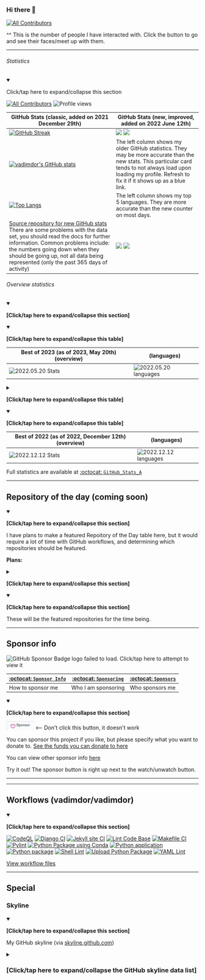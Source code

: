 ### Hi there 👋

<!--
**VadimDor/VadimDor** is a ✨ _special_ ✨ repository because its `README.md` (this file) appears on your GitHub profile.

Here are some ideas to get you started:

- 🔭 I’m currently working on ...
- 🌱 I’m currently learning ...
- 👯 I’m looking to collaborate on ...
- 🤔 I’m looking for help with ...
- 💬 Ask me about ...
- 📫 How to reach me: ...
- 😄 Pronouns: ...
- ⚡ Fun fact: ...
-->


<!-- ALL-CONTRIBUTORS-BADGE:START - Do not remove or modify this section -->
[![All Contributors](https://img.shields.io/badge/all_contributors-36-orange.svg?style=flat-square)](#contributors-)
<!-- ALL-CONTRIBUTORS-BADGE:END -->
^^ This is the number of people I have interacted with. Click the button to go and see their faces/meet up with them.

***

###### Statistics

<details open><summary><p lang="en">Click/tap here to expand/collapse this section</p></summary>

[![All Contributors](https://img.shields.io/badge/all_contributors-34-orange.svg?style=flat-square)](#contributors-) ![Profile views](https://komarev.com/ghpvc/?username=vadimdor) 

| GitHub Stats (classic, added on 2021 December 29th) | GitHub Stats (new, improved, added on 2022 June 12th) |
|---|---|
| [![GitHub Streak](https://github-readme-streak-stats.herokuapp.com/?user=vadimdor&theme=highcontrast)](https://git.io/streak-stats) | ![](https://raw.githubusercontent.com/vadimdor/GitHub_Stats_A/master/generated/overview.svg#gh-dark-mode-only) ![](https://raw.githubusercontent.com/vadimdor/GitHub_Stats_A/master/generated/overview.svg#gh-light-mode-only) |
| [![vadimdor's GitHub stats](https://github-readme-stats.vercel.app/api?username=vadimdor)](https://github.com/anuraghazra/github-readme-stats) | The left column shows my older GitHub statistics. They may be more accurate than the new stats. This particular card tends to not always load upon loading my profile. Refresh to fix it if it shows up as a blue link. |
| [![Top Langs](https://github-readme-stats.vercel.app/api/top-langs/?username=vadimdor&layout=compact)](https://github.com/anuraghazra/github-readme-stats) | The left column shows my top 5 languages. They are more accurate than the new counter on most days. |
| <!--![](https://raw.githubusercontent.com/vadimdor/GitHub_Stats_A/master/generated/languages.svg#gh-dark-mode-only)!--> [Source repository for new GitHub stats](https://github.com/vadimdor/GitHub_Stats_A/) There are some problems with the data set, you should read the docs for further information. Common problems include: the numbers going down when they should be going up, not all data being represented (only the past 365 days of activity) | ![](https://raw.githubusercontent.com/vadimdor/GitHub_Stats_A/master/generated/languages.svg#gh-light-mode-only) ![](https://raw.githubusercontent.com/vadimdor/GitHub_Stats_A/master/generated/languages.svg#gh-dark-mode-only) |

<!-- The new statistics have not been working since 2022, December 13th (as of 2023, Saturday, January 21st) here are the record statistics:

| 2022, December 12th stats | 2022, December 12th languages |
|---|---|
| ![2022.12.12 Stats](https://github.com/vadimdor/GitHub_Stats_A/blob/master/Seasons/6/SVG/Overview_GitHubStatsA_2022December12th.svg) | ![2022.12.12 languages](https://github.com/vadimdor/GitHub_Stats_A/blob/master/Seasons/6/SVG/Languages_GitHubStatsA_2022December12th.svg) |
!-->

###### Overview statistics

<details open><summary><p><b>[Click/tap here to expand/collapse this section]</b></p></summary>

<details open><summary><p><b>[Click/tap here to expand/collapse this table]</b></p></summary>

| Best of 2023 (as of 2023, May 20th) (overview) | (languages) |
|---|---|
| ![2022.05.20 Stats](https://github.com/vadimdor/GitHub_Stats_A/blob/master/Seasons/11/SVG/overview_2023May20th.svg) | ![2022.05.20 languages](https://github.com/vadimdor/GitHub_Stats_A/blob/master/Seasons/11/SVG/languages_2023May20th.svg) |

</details>

<details><summary><p><b>[Click/tap here to expand/collapse this table]</b></p></summary>

| Best of 2023 (as of 2023, February 28th, first run this year) (overview) | (languages) |
|---|---|
| ![2022.02.28 Stats](https://github.com/vadimdor/GitHub_Stats_A/blob/master/Seasons/8/SVG/Overview_GitHubStatsA_2023February28th.svg) | ![2022.02.28 languages](https://github.com/vadimdor/GitHub_Stats_A/blob/master/Seasons/8/SVG/Languages_GitHubStatsA_2023February28th.svg) |

</details>

<details open><summary><p><b>[Click/tap here to expand/collapse this table]</b></p></summary>

| Best of 2022 (as of 2022, December 12th) (overview) | (languages) |
|---|---|
![2022.12.12 Stats](https://github.com/vadimdor/GitHub_Stats_A/blob/master/Seasons/6/SVG/Overview_GitHubStatsA_2022December12th.svg) | ![2022.12.12 languages](https://github.com/vadimdor/GitHub_Stats_A/blob/master/Seasons/6/SVG/Languages_GitHubStatsA_2022December12th.svg) |

</details>

Full statistics are available at [:octocat: `GitHub_Stats_A`](https://github.com/vadimdor/GitHub_Stats_A/)

</details>

---


## Repository of the day (coming soon)

<details open><summary><p><b>[Click/tap here to expand/collapse this section]</b></p></summary>

I have plans to make a featured Repoitory of the Day table here, but it would require a lot of time with GitHub workflows, and determining which repositories should be featured.

**Plans:**

<details><summary><p><b>[Click/tap here to expand/collapse this section]</b></p></summary>

```
Top 6 projects of the day @vadimdor/vadimdor

2,190 (normal year) to 2,196 (leap year) repos per year

GitHub action that automatically updates this list
```

</details>

<details open><summary><p><b>[Click/tap here to expand/collapse this section]</b></p></summary>



</details>

These will be the featured repositories for the time being.

</details>

***


## Sponsor info

<img alt="GitHub Sponsor Badge logo failed to load. Click/tap here to attempt to view it" src="/Graphics/Badges/GitHub/Sponsors/PNG/badge-sponsors-small.png" width="256" height="256"/>

| [:octocat: `Sponsor Info`](https://github.com/vadimdor/Sponsor-info/) | [:octocat: `Sponsoring`](https://github.com/vadimdor/Sponsoring/) | [:octocat: `Sponsors`](https://github.com/vadimdor/Sponsors/)
|---|---|---|
| How to sponsor me | Who I am sponsoring | Who sponsors me |

<details open><summary><p><b>[Click/tap here to expand/collapse this section]</b></p></summary>

![SponsorButton.png](SponsorButton.png) <-- Don't click this button, it doesn't work

You can sponsor this project if you like, but please specify what you want to donate to. [See the funds you can donate to here](https://github.com/vadimdor/Sponsor-info/tree/main/For-sponsors)

You can view other sponsor info [here](https://github.com/vadimdor/Sponsor-info/)

Try it out! The sponsor button is right up next to the watch/unwatch button.

</details>

***

***

## Workflows (vadimdor/vadimdor)

<details open><summary><p><b>[Click/tap here to expand/collapse this section]</b></p></summary>

[![CodeQL](https://github.com/vadimdor/vadimdor/actions/workflows/codeql-analysis.yml/badge.svg)](https://github.com/vadimdor/vadimdor/actions/workflows/codeql-analysis.yml)
[![Django CI](https://github.com/vadimdor/vadimdor/actions/workflows/django.yml/badge.svg)](https://github.com/vadimdor/vadimdor/actions/workflows/django.yml)
[![Jekyll site CI](https://github.com/vadimdor/vadimdor/actions/workflows/jekyll.yml/badge.svg)](https://github.com/vadimdor/vadimdor/actions/workflows/jekyll.yml)
[![Lint Code Base](https://github.com/vadimdor/vadimdor/actions/workflows/super-linter.yml/badge.svg)](https://github.com/vadimdor/vadimdor/actions/workflows/super-linter.yml)
[![Makefile CI](https://github.com/vadimdor/vadimdor/actions/workflows/makefile.yml/badge.svg)](https://github.com/vadimdor/vadimdor/actions/workflows/makefile.yml)
[![Pylint](https://github.com/vadimdor/vadimdor/actions/workflows/pylint.yml/badge.svg)](https://github.com/vadimdor/vadimdor/actions/workflows/pylint.yml)
[![Python Package using Conda](https://github.com/vadimdor/vadimdor/actions/workflows/python-package-conda.yml/badge.svg)](https://github.com/vadimdor/vadimdor/actions/workflows/python-package-conda.yml)
[![Python application](https://github.com/vadimdor/vadimdor/actions/workflows/python-app.yml/badge.svg)](https://github.com/vadimdor/vadimdor/actions/workflows/python-app.yml)
[![Python package](https://github.com/vadimdor/vadimdor/actions/workflows/python-package.yml/badge.svg)](https://github.com/vadimdor/vadimdor/actions/workflows/python-package.yml)
[![Shell Lint](https://github.com/vadimdor/vadimdor/actions/workflows/shell-lint.yml/badge.svg)](https://github.com/vadimdor/vadimdor/actions/workflows/shell-lint.yml)
[![Upload Python Package](https://github.com/vadimdor/vadimdor/actions/workflows/python-publish.yml/badge.svg)](https://github.com/vadimdor/vadimdor/actions/workflows/python-publish.yml)
[![YAML Lint](https://github.com/vadimdor/vadimdor/actions/workflows/yaml-lint.yml/badge.svg)](https://github.com/vadimdor/vadimdor/actions/workflows/yaml-lint.yml)

[View workflow files](https://github.com/vadimdor/vadimdor/actions/workflows/)

</details>

***


## Special

### Skyline

<details open><summary><p><b>[Click/tap here to expand/collapse this section]</b></p></summary>

My GitHub skyline (via [skyline.github.com](https://skyline.github.com))

<details><summary><H3>[Click/tap here to expand/collapse the GitHub skyline data list]</H3></summary>
  
## Skyline 2017

<details open><summary><p><b>[Click/tap here to expand/collapse this section]</b></p></summary>

[View skyline 2017 via GitHub skyline](https://skyline.github.com/vadimdor/2017/)

[View STL file](Special/GitHub_Skyline/2017/VadimDor-2017.stl)

</detials>

## Skyline 2018

<details open><summary><p><b>[Click/tap here to expand/collapse this section]</b></p></summary>


[View skyline 2018 via GitHub skyline](https://skyline.github.com/vadimdor/2018/)

</detials>

## Skyline 2019

<details open><summary><p><b>[Click/tap here to expand/collapse this section]</b></p></summary>


[View skyline 2019 via GitHub skyline](https://skyline.github.com/vadimdor/2019/)

</detials>

## Skyline 2020

<details open><summary><p><b>[Click/tap here to expand/collapse this section]</b></p></summary>

[View skyline 2020 via GitHub skyline](https://skyline.github.com/vadimdor/2020/)

</details>

## Skyline 2021

<details open><summary><p><b>[Click/tap here to expand/collapse this section]</b></p></summary>

[View skyline 2021 via GitHub skyline](https://skyline.github.com/vadimdor/2021/)

</details>

## Skyline 2022

<details open><summary><p><b>[Click/tap here to expand/collapse this section]</b></p></summary>

[View skyline 2022 via GitHub skyline](https://skyline.github.com/vadimdor/2022/)

[View STL file](Special/GitHub_Skyline/2022/VadimDor-2022.stl)

</details>

## Skyline 2023

<details open><summary><p><b>[Click/tap here to expand/collapse this section]</b></p></summary>

[View skyline 2023 via GitHub skyline](https://skyline.github.com/vadimdor/2023/)

[View STL file (coming soon)]

</details> <!-- End of Skyline 2023 !-->

</details> <!-- End of Skyline data list !-->

</details> <!-- End of skyline section !-->

***

